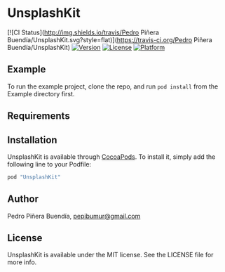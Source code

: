 # UnsplashKit

[![CI Status](http://img.shields.io/travis/Pedro Piñera Buendía/UnsplashKit.svg?style=flat)](https://travis-ci.org/Pedro Piñera Buendía/UnsplashKit)
[![Version](https://img.shields.io/cocoapods/v/UnsplashKit.svg?style=flat)](http://cocoapods.org/pods/UnsplashKit)
[![License](https://img.shields.io/cocoapods/l/UnsplashKit.svg?style=flat)](http://cocoapods.org/pods/UnsplashKit)
[![Platform](https://img.shields.io/cocoapods/p/UnsplashKit.svg?style=flat)](http://cocoapods.org/pods/UnsplashKit)

## Example

To run the example project, clone the repo, and run `pod install` from the Example directory first.

## Requirements

## Installation

UnsplashKit is available through [CocoaPods](http://cocoapods.org). To install
it, simply add the following line to your Podfile:

```ruby
pod "UnsplashKit"
```

## Author

Pedro Piñera Buendía, pepibumur@gmail.com

## License

UnsplashKit is available under the MIT license. See the LICENSE file for more info.
